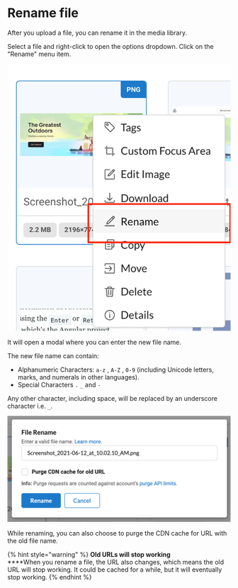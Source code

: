 # Rename file

After you upload a file, you can rename it in the media library.

Select a file and right-click to open the options dropdown. Click on the "Rename" menu item.

![](../../.gitbook/assets/screenshot-2021-06-14-at-6.17.17-pm.png)

It will open a modal where you can enter the new file name.

The new file name can contain:

* Alphanumeric Characters: `a-z` , `A-Z` , `0-9` (including Unicode letters, marks, and numerals in other languages). 
* Special Characters `.` `_` and `-`

Any other character, including space, will be replaced by an underscore character i.e. `_`.

![Rename file](<../../.gitbook/assets/image (27).png>)

While renaming, you can also choose to purge the CDN cache for URL with the old file name.

{% hint style="warning" %}
**Old URLs will stop working**\
****When you rename a file, the URL also changes, which means the old URL will stop working. It could be cached for a while, but it will eventually stop working. 
{% endhint %}
